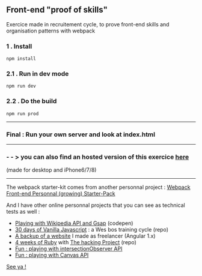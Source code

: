 <h2>Front-end "proof of skills"</h2>
<p>Exercice made in recruitement cycle, to prove front-end skills and organisation patterns with webpack</p>



<h3>1 . Install</h3>

```
npm install
```

<h3>2.1 . Run in dev mode</h3>

```
npm run dev
```

<h3>2.2 . Do the build</h3>

```
npm run prod
```
<hr>

<h3>Final : Run your own server and look at index.html</h3>

<hr>

<h3> - - > you can also find an hosted version of this exercice <a href="http://swsw.surge.sh">here</a></h3>
<p>(made for desktop and iPhone6/7/8)</p>

<hr>

<p>The webpack starter-kit comes from another personnal project : <a href="https://github.com/joechipjoechip/my-webpack-starter-pack">Webpack Front-end Personnal (growing) Starter-Pack</a></p>

<p>And I have other online personnal projects that you can see as technical tests as well :</p>
<ul>
  <li><a href="https://codepen.io/joechipjoechip/pen/dvKPML?editors=0010">Playing with Wikipedia API and Gsap</a> (codepen)</li>
  <li><a href="https://github.com/joechipjoechip/30-days-of-Javascript">30 days of Vanilla Javascript</a> : a Wes bos training cycle (repo)</li>
  <li><a href="http://gfgf.surge.sh">A backup of a website</a> I made as freelancer (Angular 1.x)</li>
  <li><a href="https://github.com/joechipjoechip/the_hacking_project">4 weeks of Ruby</a> with <a href="https://www.thehackingproject.org/">The hacking Project</a> (repo)</li>
  <li><a href="http://intersectionobserverchrome.surge.sh/">Fun : playing with intersectionObserver API</li>
  <li><a href="http://materialbubbles.surge.sh/">Fun : playing with Canvas API</li>
</ul>

See ya !
